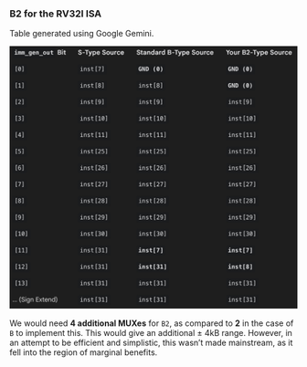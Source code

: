 ### B2 for the RV32I ISA

Table generated using Google Gemini.

<img src="Images/B2_instr.jpeg" alt="Hardware Req.: B vs. B2" width="650"/>


We would need **4 additional MUXes** for `B2`, as compared to **2** in the case of `B` to implement this. This would give an additional $\pm$ 4kB range. 
However, in an attempt to be efficient and simplistic, this wasn’t made mainstream, as it fell into the region of marginal benefits.
